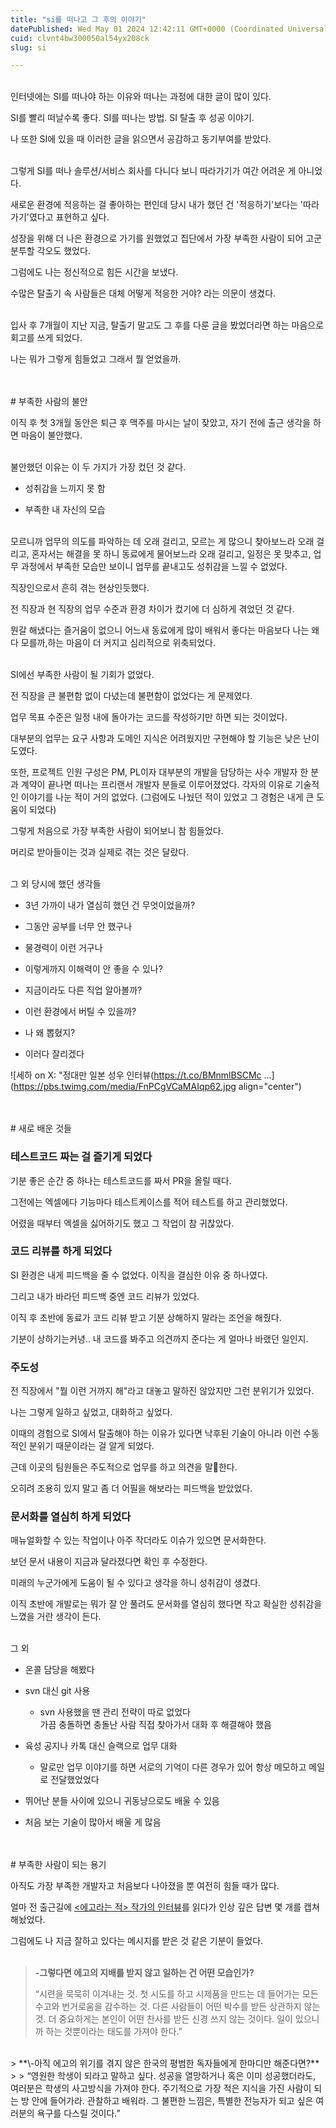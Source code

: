 ```yaml
---
title: "si를 떠나고 그 후의 이야기"
datePublished: Wed May 01 2024 12:42:11 GMT+0000 (Coordinated Universal Time)
cuid: clvnt4bw300050al54yx208ck
slug: si

---
```


<br>
인터넷에는 SI를 떠나야 하는 이유와 떠나는 과정에 대한 글이 많이 있다.

SI를 빨리 떠날수록 좋다. SI를 떠나는 방법. SI 탈출 후 성공 이야기.

나 또한 SI에 있을 때 이러한 글을 읽으면서 공감하고 동기부여를 받았다.

<br>
그렇게 SI를 떠나 솔루션/서비스 회사를 다니다 보니 따라가기가 여간 어려운 게 아니었다.

새로운 환경에 적응하는 걸 좋아하는 편인데 당시 내가 했던 건 '적응하기'보다는 '따라가기'였다고 표현하고 싶다.

성장을 위해 더 나은 환경으로 가기를 원했었고 집단에서 가장 부족한 사람이 되어 고군분투할 각오도 했었다.

그럼에도 나는 정신적으로 힘든 시간을 보냈다.

수많은 탈출기 속 사람들은 대체 어떻게 적응한 거야? 라는 의문이 생겼다.

<br>
입사 후 7개월이 지난 지금, 탈출기 말고도 그 후를 다룬 글을 봤었더라면 하는 마음으로 회고를 쓰게 되었다.

나는 뭐가 그렇게 힘들었고 그래서 뭘 얻었을까.

<br>
<br>
# 부족한 사람의 불안

이직 후 첫 3개월 동안은 퇴근 후 맥주를 마시는 날이 잦았고, 자기 전에 출근 생각을 하면 마음이 불안했다.  

<br>
불안했던 이유는 이 두 가지가 가장 컸던 것 같다.

* 성취감을 느끼지 못 함
    
* 부족한 내 자신의 모습
    
<br>
모르니까 업무의 의도를 파악하는 데 오래 걸리고, 모르는 게 많으니 찾아보느라 오래 걸리고, 혼자서는 해결을 못 하니 동료에게 물어보느라 오래 걸리고, 일정은 못 맞추고, 업무 과정에서 부족한 모습만 보이니 업무를 끝내고도 성취감을 느낄 수 없었다.

직장인으로서 흔히 겪는 현상인듯했다.

전 직장과 현 직장의 업무 수준과 환경 차이가 컸기에 더 심하게 겪었던 것 같다.

뭔갈 해냈다는 즐거움이 없으니 어느새 동료에게 많이 배워서 좋다는 마음보다 나는 왜 다 모를까,하는 마음이 더 커지고 심리적으로 위축되었다.

<br>
SI에선 부족한 사람이 될 기회가 없었다.

전 직장을 큰 불편함 없이 다녔는데 불편함이 없었다는 게 문제였다.

업무 목표 수준은 일정 내에 돌아가는 코드를 작성하기만 하면 되는 것이었다.

대부분의 업무는 요구 사항과 도메인 지식은 어려웠지만 구현해야 할 기능은 낮은 난이도였다.

또한, 프로젝트 인원 구성은 PM, PL이자 대부분의 개발을 담당하는 사수 개발자 한 분과 계약이 끝나면 떠나는 프리랜서 개발자 분들로 이루어졌었다. 각자의 이유로 기술적인 이야기를 나눈 적이 거의 없었다. (그럼에도 나눴던 적이 있었고 그 경험은 내게 큰 도움이 되었다)

그렇게 처음으로 가장 부족한 사람이 되어보니 참 힘들었다.

머리로 받아들이는 것과 실제로 겪는 것은 달랐다.

<br>
그 외 당시에 했던 생각들

* 3년 가까이 내가 열심히 했던 건 무엇이었을까?
    
* 그동안 공부를 너무 안 했구나
    
* 물경력이 이런 거구나
    
* 이렇게까지 이해력이 안 좋을 수 있나?
    
* 지금이라도 다른 직업 알아볼까?
    
* 이런 환경에서 버틸 수 있을까?
    
* 나 왜 뽑혔지?
    
* 이러다 잘리겠다
    

![세하 on X: "정대만 일본 성우 인터뷰(https://t.co/BMnmlBSCMc ...](https://pbs.twimg.com/media/FnPCgVCaMAIqp62.jpg align="center")

<br>
<br>
# 새로 배운 것들

### 테스트코드 짜는 걸 즐기게 되었다

기분 좋은 순간 중 하나는 테스트코드를 짜서 PR을 올릴 때다.

그전에는 엑셀에다 기능마다 테스트케이스를 적어 테스트를 하고 관리했었다.

어렸을 때부터 엑셀을 싫어하기도 했고 그 작업이 참 귀찮았다.
<br>
### 코드 리뷰를 하게 되었다

SI 환경은 내게 피드백을 줄 수 없었다. 이직을 결심한 이유 중 하나였다.

그리고 내가 바라던 피드백 중엔 코드 리뷰가 있었다.

이직 후 초반에 동료가 코드 리뷰 받고 기분 상해하지 말라는 조언을 해줬다.

기분이 상하기는커녕.. 내 코드를 봐주고 의견까지 준다는 게 얼마나 바랬던 일인지.
<br>
### 주도성

전 직장에서 "뭘 이런 거까지 해"라고 대놓고 말하진 않았지만 그런 분위기가 있었다.

나는 그렇게 일하고 싶었고, 대화하고 싶었다.

이때의 경험으로 SI에서 탈출해야 하는 이유가 있다면 낙후된 기술이 아니라 이런 수동적인 분위기 때문이라는 걸 알게 되었다.

근데 이곳의 팀원들은 주도적으로 업무를 하고 의견을 말한다.

오히려 조용히 있지 말고 좀 더 어필을 해보라는 피드백을 받았었다.
<br>
### 문서화를 열심히 하게 되었다

매뉴얼화할 수 있는 작업이나 아주 작더라도 이슈가 있으면 문서화한다.

보던 문서 내용이 지금과 달라졌다면 확인 후 수정한다.

미래의 누군가에게 도움이 될 수 있다고 생각을 하니 성취감이 생겼다.

이직 초반에 개발로는 뭐가 잘 안 풀려도 문서화를 열심히 했다면 작고 확실한 성취감을 느꼈을 거란 생각이 든다.

<br>
그 외

* 온콜 담당을 해봤다
    
* svn 대신 git 사용
    
    * svn 사용했을 땐 관리 전략이 따로 없었다  
        가끔 충돌하면 충돌난 사람 직접 찾아가서 대화 후 해결해야 했음
        
* 육성 공지나 카톡 대신 슬랙으로 업무 대화
    
    * 말로만 업무 이야기를 하면 서로의 기억이 다른 경우가 있어 항상 메모하고 메일로 전달했었었다
        
* 뛰어난 분들 사이에 있으니 귀동냥으로도 배울 수 있음
    
* 처음 보는 기술이 많아서 배울 게 많음
    
<br>
<br>
# 부족한 사람이 되는 용기

아직도 가장 부족한 개발자고 처음보다 나아졌을 뿐 여전히 힘들 때가 많다.

얼마 전 출근길에 [&lt;에고라는 적&gt; 작가의 인터뷰](https://www.chosun.com/site/data/html_dir/2017/06/21/2017062100987.html)를 읽다가 인상 깊은 답변 몇 개를 캡쳐해놨었다.

그럼에도 나 지금 잘하고 있다는 메시지를 받은 것 같은 기분이 들었다.
<br><br>
> **\-그렇다면 에고의 지배를 받지 않고 일하는 건 어떤 모습인가?**
> 
> “시련을 묵묵히 이겨내는 것. 첫 시도를 하고 시제품을 만드는 데 들어가는 모든 수고와 번거로움을 감수하는 것. 다른 사람들이 어떤 박수를 받든 상관하지 않는 것. 더 중요하게는 본인이 어떤 찬사를 받든 신경 쓰지 않는 것이다. 일이 있으니까 하는 것뿐이라는 태도를 가져야 한다.”  

<br>
> **\-아직 에고의 위기를 겪지 않은 한국의 평범한 독자들에게 한마디만 해준다면?**
> 
> “영원한 학생이 되라고 말하고 싶다. 성공을 열망하거나 혹은 이미 성공했더라도, 여러분은 학생의 사고방식을 가져야 한다. 주기적으로 가장 적은 지식을 가진 사람이 되는 방 안에 들어가라. 관찰하고 배워라. 그 불편한 느낌은, 특별한 전능자가 되고 싶은 여러분의 욕구를 다스릴 것이다.”